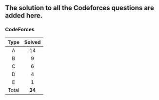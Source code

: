 ## The solution to all the Codeforces questions are added here.


### CodeForces

| Type   | Solved |
|:------:|:------:|
| A      |    14  |
| B      |    9   |
| C      |    6   |
| D      |    4   |
| E      |    1   |
| Total  | **34** |

